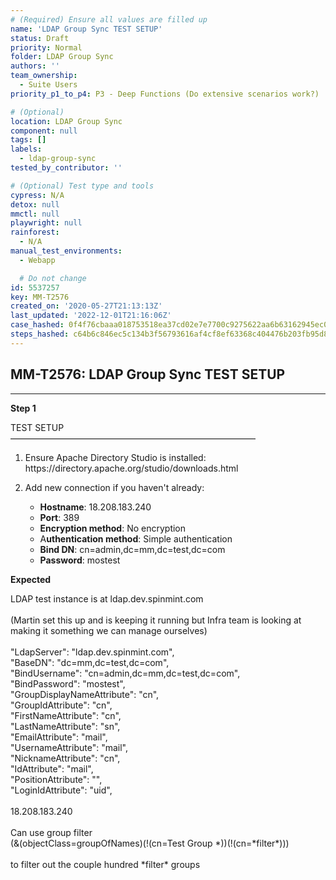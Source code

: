 ```yaml
---
# (Required) Ensure all values are filled up
name: 'LDAP Group Sync TEST SETUP'
status: Draft
priority: Normal
folder: LDAP Group Sync
authors: ''
team_ownership:
  - Suite Users
priority_p1_to_p4: P3 - Deep Functions (Do extensive scenarios work?)

# (Optional)
location: LDAP Group Sync
component: null
tags: []
labels:
  - ldap-group-sync
tested_by_contributor: ''

# (Optional) Test type and tools
cypress: N/A
detox: null
mmctl: null
playwright: null
rainforest:
  - N/A
manual_test_environments:
  - Webapp

  # Do not change
id: 5537257
key: MM-T2576
created_on: '2020-05-27T21:13:13Z'
last_updated: '2022-12-01T21:16:06Z'
case_hashed: 0f4f76cbaaa018753518ea37cd02e7e7700c9275622aa6b63162945ec0c715f2d913343e025856b872a1f7721ac5e693
steps_hashed: c64b6c846ec5c134b3f56793616af4cf8ef63368c404476b203fb95d8a661d7a94a33d4df60bf728a59465c2f74e6e3f
---
```


<!-- (Auto-generated) Based on frontmatter's "key" and "name" -->

## MM-T2576: LDAP Group Sync TEST SETUP

---

**Step 1**

TEST SETUP\
————————————————————————————

1. Ensure Apache Directory Studio is installed: https\://directory.apache.org/studio/downloads.html

2. Add new connection if you haven't already:

   - **Hostname**: 18.208.183.240
   - **Port**: 389
   - **Encryption method**: No encryption
   - A**uthentication method**: Simple authentication
   - **Bind DN**: cn=admin,dc=mm,dc=test,dc=com
   - **Password**: mostest

**Expected**

LDAP test instance is at ldap.dev.spinmint.com\
\
(Martin set this up and is keeping it running but Infra team is looking at making it something we can manage ourselves)\
\
"LdapServer": "ldap.dev.spinmint.com",\
"BaseDN": "dc=mm,dc=test,dc=com",\
"BindUsername": "cn=admin,dc=mm,dc=test,dc=com",\
"BindPassword": "mostest",\
"GroupDisplayNameAttribute": "cn",\
"GroupIdAttribute": "cn",\
"FirstNameAttribute": "cn",\
"LastNameAttribute": "sn",\
"EmailAttribute": "mail",\
"UsernameAttribute": "mail",\
"NicknameAttribute": "cn",\
"IdAttribute": "mail",\
"PositionAttribute": "",\
"LoginIdAttribute": "uid",\
\
18.208.183.240\
\
Can use group filter\
(&(objectClass=groupOfNames)(!(cn=Test Group \*))(!(cn=\*filter\*)))\
\
to filter out the couple hundred \*filter\* groups
